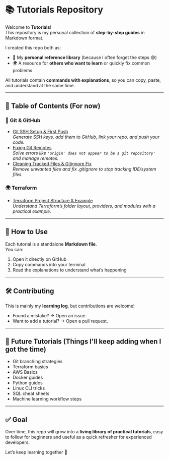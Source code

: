 # 📚 Tutorials Repository

Welcome to **Tutorials**!  
This repository is my personal collection of **step-by-step guides** in Markdown format.  

I created this repo both as:
- 📝 My **personal reference library** (because I often forget the steps 😅)
- 🌍 A resource for **others who want to learn** or quickly fix common problems

All tutorials contain **commands with explanations**, so you can copy, paste, and understand at the same time.

---

## 📖 Table of Contents (For now)

### 🔑 Git & GitHub
- [Git SSH Setup & First Push](git/git_github_ssh_and_push_guide.md)  
  *Generate SSH keys, add them to GitHub, link your repo, and push your code.*
- [Fixing Git Remotes](git/git_fixing_remotes.md)  
  *Solve errors like `'origin' does not appear to be a git repository'` and manage remotes.*
- [Cleaning Tracked Files & Gitignore Fix](git/git_cleaning_ignored_files.md)  
  *Remove unwanted files and fix .gitignore to stop tracking IDE/system files.*

### 🌍 Terraform
- [Terraform Project Structure & Example](terraform/terraform_project_structure_and_example.md)  
  *Understand Terraform’s folder layout, providers, and modules with a practical example.*

---

## 🚀 How to Use
Each tutorial is a standalone **Markdown file**.  
You can:
1. Open it directly on GitHub
2. Copy commands into your terminal
3. Read the explanations to understand what’s happening

---

## 🛠 Contributing
This is mainly my **learning log**, but contributions are welcome!  
- Found a mistake? → Open an issue.  
- Want to add a tutorial? → Open a pull request.  

---

## 📌 Future Tutorials (Things I'll keep adding when I got the time)
- Git branching strategies
- Terraform basics
- AWS Basics
- Docker guides
- Python guides
- Linux CLI tricks
- SQL cheat sheets
- Machine learning workflow steps

---

## ✅ Goal
Over time, this repo will grow into a **living library of practical tutorials**, easy to follow for beginners and useful as a quick refresher for experienced developers.  

Let’s keep learning together 🚀
